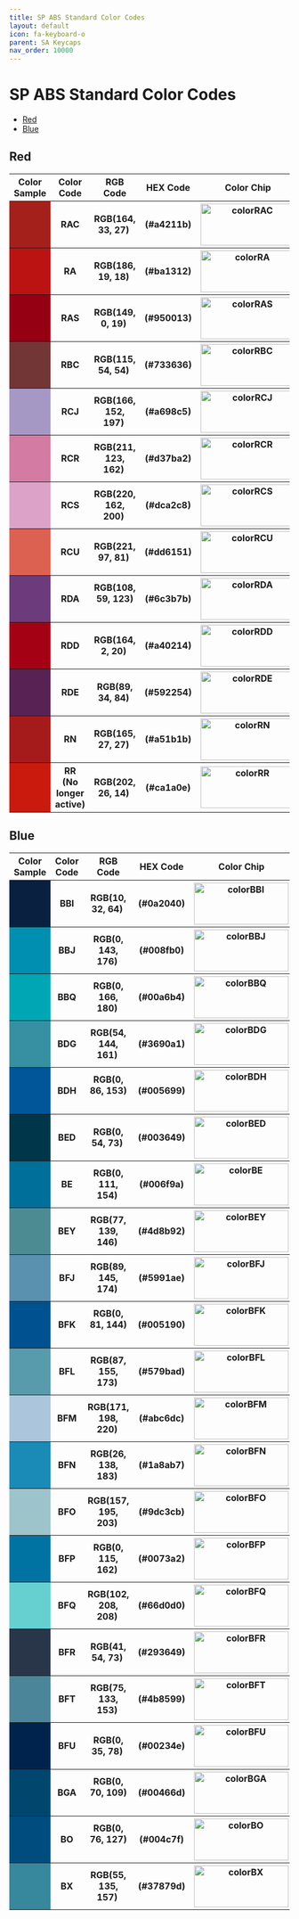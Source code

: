```yaml
---
title: SP ABS Standard Color Codes
layout: default
icon: fa-keyboard-o
parent: SA Keycaps
nav_order: 10000
---
```


# SP ABS Standard Color Codes
* [Red](#Red)
* [Blue](#Blue)

## Red
<table style="width:100%">
  <tr>
    <th width="100">Color Sample</th>
    <th width="100">Color Code</th>
    <th width="100">RGB Code</th>
    <th width="100">HEX Code</th>
    <th width="170">Color Chip</th>
  </tr>
  <tr>
    <th style="background-color: rgb(164, 33, 27)">&#160;</th>
    <th><b> RAC </b></th>
    <th>RGB(164, 33, 27) &#173;</th>
    <th>(#a4211b)</th>
    <th><img src="{{ 'assets/images/sa-keycaps/SP_ColorCodes/abs/SP_Abs_ColorCodes_RAC.png' | relative_url }}" alt="colorRAC" height="75" width="170"></th>
  </tr>
  <tr>
    <th style="background-color: rgb(186, 19, 18)">&#160;</th>
    <th><b> RA </b></th>
    <th>RGB(186, 19, 18) &#173;</th>
    <th>(#ba1312)</th>
    <th><img src="{{ 'assets/images/sa-keycaps/SP_ColorCodes/abs/SP_Abs_ColorCodes_RA.png' | relative_url }}" alt="colorRA" height="75" width="170"></th>
  </tr>
  <tr>
    <th style="background-color: rgb(149, 0, 19)">&#160;</th>
    <th><b> RAS </b></th>
    <th>RGB(149, 0, 19) &#173;</th>
    <th>(#950013)</th>
    <th><img src="{{ 'assets/images/sa-keycaps/SP_ColorCodes/abs/SP_Abs_ColorCodes_RAS.png' | relative_url }}" alt="colorRAS" height="75" width="170"></th>
  </tr>
  <tr>
    <th style="background-color: rgb(115, 54, 54)">&#160;</th>
    <th><b> RBC </b></th>
    <th>RGB(115, 54, 54) &#173;</th>
    <th>(#733636)</th>
    <th><img src="{{ 'assets/images/sa-keycaps/SP_ColorCodes/abs/SP_Abs_ColorCodes_RBC.png' | relative_url }}" alt="colorRBC" height="75" width="170"></th>
  </tr>
  <tr>
    <th style="background-color: rgb(166, 152, 197)">&#160;</th>
    <th><b> RCJ </b></th>
    <th>RGB(166, 152, 197) &#173;</th>
    <th>(#a698c5)</th>
    <th><img src="{{ 'assets/images/sa-keycaps/SP_ColorCodes/abs/SP_Abs_ColorCodes_RCJ.png' | relative_url }}" alt="colorRCJ" height="75" width="170"></th>
  </tr>
  <tr>
    <th style="background-color: rgb(211, 123, 162)">&#160;</th>
    <th><b> RCR </b></th>
    <th>RGB(211, 123, 162) &#173;</th>
    <th>(#d37ba2)</th>
    <th><img src="{{ 'assets/images/sa-keycaps/SP_ColorCodes/abs/SP_Abs_ColorCodes_RCR.png' | relative_url }}" alt="colorRCR" height="75" width="170"></th>
  </tr>
  <tr>
    <th style="background-color: rgb(220, 162, 200)">&#160;</th>
    <th><b> RCS </b></th>
    <th>RGB(220, 162, 200) &#173;</th>
    <th>(#dca2c8)</th>
    <th><img src="{{ 'assets/images/sa-keycaps/SP_ColorCodes/abs/SP_Abs_ColorCodes_RCS.png' | relative_url }}" alt="colorRCS" height="75" width="170"></th>
  </tr>
  <tr>
    <th style="background-color: rgb(221, 97, 81)">&#160;</th>
    <th><b> RCU </b></th>
    <th>RGB(221, 97, 81) &#173;</th>
    <th>(#dd6151)</th>
    <th><img src="{{ 'assets/images/sa-keycaps/SP_ColorCodes/abs/SP_Abs_ColorCodes_RCU.png' | relative_url }}" alt="colorRCU" height="75" width="170"></th>
  </tr>
  <tr>
    <th style="background-color: rgb(108, 59, 123)">&#160;</th>
    <th><b> RDA </b></th>
    <th>RGB(108, 59, 123) &#173;</th>
    <th>(#6c3b7b)</th>
    <th><img src="{{ 'assets/images/sa-keycaps/SP_ColorCodes/abs/SP_Abs_ColorCodes_RDA.png' | relative_url }}" alt="colorRDA" height="75" width="170"></th>
  </tr>
  <tr>
    <th style="background-color: rgb(164, 2, 20)">&#160;</th>
    <th><b> RDD </b></th>
    <th>RGB(164, 2, 20) &#173;</th>
    <th>(#a40214)</th>
    <th><img src="{{ 'assets/images/sa-keycaps/SP_ColorCodes/abs/SP_Abs_ColorCodes_RDD.png' | relative_url }}" alt="colorRDD" height="75" width="170"></th>
  </tr>
  <tr>
    <th style="background-color: rgb(89, 34, 84)">&#160;</th>
    <th><b> RDE </b></th>
    <th>RGB(89, 34, 84) &#173;</th>
    <th>(#592254)</th>
    <th><img src="{{ 'assets/images/sa-keycaps/SP_ColorCodes/abs/SP_Abs_ColorCodes_RDE.png' | relative_url }}" alt="colorRDE" height="75" width="170"></th>
  </tr>
  <tr>
    <th style="background-color: rgb(165, 27, 27)">&#160;</th>
    <th><b> RN </b></th>
    <th>RGB(165, 27, 27) &#173;</th>
    <th>(#a51b1b)</th>
    <th><img src="{{ 'assets/images/sa-keycaps/SP_ColorCodes/abs/SP_Abs_ColorCodes_RN.png' | relative_url }}" alt="colorRN" height="75" width="170"></th>
  </tr>
  <tr>
    <th style="background-color: rgb(202, 26, 14)">&#160;</th>
    <th><b> RR <br>(No longer active)</b></th>
    <th>RGB(202, 26, 14) &#173;</th>
    <th>(#ca1a0e)</th>
    <th><img src="{{ 'assets/images/sa-keycaps/SP_ColorCodes/abs/SP_Abs_ColorCodes_RR.png' | relative_url }}" alt="colorRR" height="75" width="170"></th>
  </tr>
</table>


## Blue
<table style="width:100%">
  <tr>
    <th width="100">Color Sample</th>
    <th width="100">Color Code</th>
    <th width="100">RGB Code</th>
    <th width="100">HEX Code</th>
    <th width="170">Color Chip</th>
  </tr>
  <tr>
    <th style="background-color: rgb(10, 32, 64)">&#160;</th>
    <th><b> BBI </b></th>
    <th>RGB(10, 32, 64) &#173;</th>
    <th>(#0a2040)</th>
    <th><img src="{{ 'assets/images/sa-keycaps/SP_ColorCodes/abs/SP_Abs_ColorCodes_BBI.png' | relative_url }}" alt="colorBBI" height="75" width="170"></th>
  </tr>
  <tr>
    <th style="background-color: rgb(0, 143, 176)">&#160;</th>
    <th><b> BBJ </b></th>
    <th>RGB(0, 143, 176) &#173;</th>
    <th>(#008fb0)</th>
    <th><img src="{{ 'assets/images/sa-keycaps/SP_ColorCodes/abs/SP_Abs_ColorCodes_BBJ.png' | relative_url }}" alt="colorBBJ" height="75" width="170"></th>
  </tr>
  <tr>
    <th style="background-color: rgb(0, 166, 180)">&#160;</th>
    <th><b> BBQ </b></th>
    <th>RGB(0, 166, 180) &#173;</th>
    <th>(#00a6b4)</th>
    <th><img src="{{ 'assets/images/sa-keycaps/SP_ColorCodes/abs/SP_Abs_ColorCodes_BBQ.png' | relative_url }}" alt="colorBBQ" height="75" width="170"></th>
  </tr>
  <tr>
    <th style="background-color: rgb(54, 144, 161)">&#160;</th>
    <th><b> BDG </b></th>
    <th>RGB(54, 144, 161) &#173;</th>
    <th>(#3690a1)</th>
    <th><img src="{{ 'assets/images/sa-keycaps/SP_ColorCodes/abs/SP_Abs_ColorCodes_BDG.png' | relative_url }}" alt="colorBDG" height="75" width="170"></th>
  </tr>
  <tr>
    <th style="background-color: rgb(0, 86, 153)">&#160;</th>
    <th><b> BDH </b></th>
    <th>RGB(0, 86, 153) &#173;</th>
    <th>(#005699)</th>
    <th><img src="{{ 'assets/images/sa-keycaps/SP_ColorCodes/abs/SP_Abs_ColorCodes_BDH.png' | relative_url }}" alt="colorBDH" height="75" width="170"></th>
  </tr>
  <tr>
    <th style="background-color: rgb(0, 54, 73)">&#160;</th>
    <th><b> BED </b></th>
    <th>RGB(0, 54, 73) &#173;</th>
    <th>(#003649)</th>
    <th><img src="{{ 'assets/images/sa-keycaps/SP_ColorCodes/abs/SP_Abs_ColorCodes_BED.png' | relative_url }}" alt="colorBED" height="75" width="170"></th>
  </tr>
  <tr>
    <th style="background-color: rgb(0, 111, 154)">&#160;</th>
    <th><b> BE </b></th>
    <th>RGB(0, 111, 154) &#173;</th>
    <th>(#006f9a)</th>
    <th><img src="{{ 'assets/images/sa-keycaps/SP_ColorCodes/abs/SP_Abs_ColorCodes_BE.png' | relative_url }}" alt="colorBE" height="75" width="170"></th>
  </tr>
  <tr>
    <th style="background-color: rgb(77, 139, 146)">&#160;</th>
    <th><b> BEY </b></th>
    <th>RGB(77, 139, 146) &#173;</th>
    <th>(#4d8b92)</th>
    <th><img src="{{ 'assets/images/sa-keycaps/SP_ColorCodes/abs/SP_Abs_ColorCodes_BEY.png' | relative_url }}" alt="colorBEY" height="75" width="170"></th>
  </tr>
  <tr>
    <th style="background-color: rgb(89, 145, 174)">&#160;</th>
    <th><b> BFJ </b></th>
    <th>RGB(89, 145, 174) &#173;</th>
    <th>(#5991ae)</th>
    <th><img src="{{ 'assets/images/sa-keycaps/SP_ColorCodes/abs/SP_Abs_ColorCodes_BFJ.png' | relative_url }}" alt="colorBFJ" height="75" width="170"></th>
  </tr>
  <tr>
    <th style="background-color: rgb(0, 81, 144)">&#160;</th>
    <th><b> BFK </b></th>
    <th>RGB(0, 81, 144) &#173;</th>
    <th>(#005190)</th>
    <th><img src="{{ 'assets/images/sa-keycaps/SP_ColorCodes/abs/SP_Abs_ColorCodes_BFK.png' | relative_url }}" alt="colorBFK" height="75" width="170"></th>
  </tr>
  <tr>
    <th style="background-color: rgb(87, 155, 173)">&#160;</th>
    <th><b> BFL </b></th>
    <th>RGB(87, 155, 173) &#173;</th>
    <th>(#579bad)</th>
    <th><img src="{{ 'assets/images/sa-keycaps/SP_ColorCodes/abs/SP_Abs_ColorCodes_BFL.png' | relative_url }}" alt="colorBFL" height="75" width="170"></th>
  </tr>
  <tr>
    <th style="background-color: rgb(171, 198, 220)">&#160;</th>
    <th><b> BFM </b></th>
    <th>RGB(171, 198, 220) &#173;</th>
    <th>(#abc6dc)</th>
    <th><img src="{{ 'assets/images/sa-keycaps/SP_ColorCodes/abs/SP_Abs_ColorCodes_BFM.png' | relative_url }}" alt="colorBFM" height="75" width="170"></th>
  </tr>
  <tr>
    <th style="background-color: rgb(26, 138, 183)">&#160;</th>
    <th><b> BFN </b></th>
    <th>RGB(26, 138, 183) &#173;</th>
    <th>(#1a8ab7)</th>
    <th><img src="{{ 'assets/images/sa-keycaps/SP_ColorCodes/abs/SP_Abs_ColorCodes_BFN.png' | relative_url }}" alt="colorBFN" height="75" width="170"></th>
  </tr>
  <tr>
    <th style="background-color: rgb(157, 195, 203)">&#160;</th>
    <th><b> BFO </b></th>
    <th>RGB(157, 195, 203) &#173;</th>
    <th>(#9dc3cb)</th>
    <th><img src="{{ 'assets/images/sa-keycaps/SP_ColorCodes/abs/SP_Abs_ColorCodes_BFO.png' | relative_url }}" alt="colorBFO" height="75" width="170"></th>
  </tr>
  <tr>
    <th style="background-color: rgb(0, 115, 162)">&#160;</th>
    <th><b> BFP </b></th>
    <th>RGB(0, 115, 162) &#173;</th>
    <th>(#0073a2)</th>
    <th><img src="{{ 'assets/images/sa-keycaps/SP_ColorCodes/abs/SP_Abs_ColorCodes_BFP.png' | relative_url }}" alt="colorBFP" height="75" width="170"></th>
  </tr>
  <tr>
    <th style="background-color: rgb(102, 208, 208)">&#160;</th>
    <th><b> BFQ </b></th>
    <th>RGB(102, 208, 208) &#173;</th>
    <th>(#66d0d0)</th>
    <th><img src="{{ 'assets/images/sa-keycaps/SP_ColorCodes/abs/SP_Abs_ColorCodes_BFQ.png' | relative_url }}" alt="colorBFQ" height="75" width="170"></th>
  </tr>
  <tr>
    <th style="background-color: rgb(41, 54, 73)">&#160;</th>
    <th><b> BFR </b></th>
    <th>RGB(41, 54, 73) &#173;</th>
    <th>(#293649)</th>
    <th><img src="{{ 'assets/images/sa-keycaps/SP_ColorCodes/abs/SP_Abs_ColorCodes_BFR.png' | relative_url }}" alt="colorBFR" height="75" width="170"></th>
  </tr>
  <tr>
    <th style="background-color: rgb(75, 133, 153)">&#160;</th>
    <th><b> BFT </b></th>
    <th>RGB(75, 133, 153) &#173;</th>
    <th>(#4b8599)</th>
    <th><img src="{{ 'assets/images/sa-keycaps/SP_ColorCodes/abs/SP_Abs_ColorCodes_BFT.png' | relative_url }}" alt="colorBFT" height="75" width="170"></th>
  </tr>
  <tr>
    <th style="background-color: rgb(0, 35, 78)">&#160;</th>
    <th><b> BFU </b></th>
    <th>RGB(0, 35, 78) &#173;</th>
    <th>(#00234e)</th>
    <th><img src="{{ 'assets/images/sa-keycaps/SP_ColorCodes/abs/SP_Abs_ColorCodes_BFU.png' | relative_url }}" alt="colorBFU" height="75" width="170"></th>
  </tr>
  <tr>
    <th style="background-color: rgb(0, 70, 109)">&#160;</th>
    <th><b> BGA </b></th>
    <th>RGB(0, 70, 109) &#173;</th>
    <th>(#00466d)</th>
    <th><img src="{{ 'assets/images/sa-keycaps/SP_ColorCodes/abs/SP_Abs_ColorCodes_BGA.png' | relative_url }}" alt="colorBGA" height="75" width="170"></th>
  </tr>
  <tr>
    <th style="background-color: rgb(0, 76, 127)">&#160;</th>
    <th><b> BO </b></th>
    <th>RGB(0, 76, 127) &#173;</th>
    <th>(#004c7f)</th>
    <th><img src="{{ 'assets/images/sa-keycaps/SP_ColorCodes/abs/SP_Abs_ColorCodes_BO.png' | relative_url }}" alt="colorBO" height="75" width="170"></th>
  </tr>
  <tr>
    <th style="background-color: rgb(55, 135, 157)">&#160;</th>
    <th><b> BX </b></th>
    <th>RGB(55, 135, 157) &#173;</th>
    <th>(#37879d)</th>
    <th><img src="{{ 'assets/images/sa-keycaps/SP_ColorCodes/abs/SP_Abs_ColorCodes_BX.png' | relative_url }}" alt="colorBX" height="75" width="170"></th>
  </tr>
</table>
